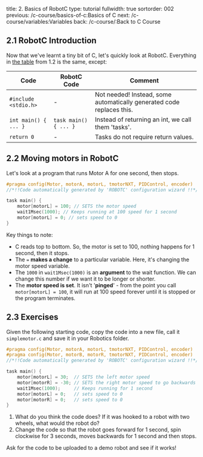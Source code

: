 title: 2. Basics of RobotC
type: tutorial
fullwidth: true
sortorder: 002
previous: /c-course/basics-of-c:Basics of C
next: /c-course/variables:Variables
back: /c-course/:Back to C Course

## 2.1 RobotC Introduction
Now that we've learnt a tiny bit of C, let's quickly look at RobotC. Everything in [the table](/c-course/basics-of-c/#12-hello-world) from 1.2 is the same, except:

| Code | RobotC Code | Comment |
|------|-------------|---------|
| `#include <stdio.h>` | - | Not needed! Instead, some automatically generated code replaces this. |
| `int main() { ... }` | `task main() { ... }` | Instead of returning an int, we call them 'tasks'. |
| `return 0` | - | Tasks do not require return values. |

## 2.2 Moving motors in RobotC
Let's look at a program that runs Motor A for one second, then stops. 

```c
#pragma config(Motor, motorA, motorL, tmotorNXT, PIDControl, encoder)
//*!!Code automatically generated by 'ROBOTC' configuration wizard !!*//

task main() {
    motor[motorL] = 100; // SETS the motor speed
    wait1Msec(1000); // Keeps running at 100 speed for 1 second
    motor[motorL] = 0; // sets speed to 0
}
```

Key things to note:

* C reads top to bottom. So, the motor is set to 100, nothing happens for 1 second, then it stops.
* The `=` **makes a change** to a particular variable. Here, it's changing the motor speed variable.
* The `1000` in `wait1Msec(1000)` is an **argument** to the wait function. We can change this number if we want it to be longer or shorter.
* The **motor speed is set**. It isn't '**pinged**' - from the point you call `motor[motorL] = 100`, it will run at 100 speed forever until it is stopped or the program terminates.

## 2.3 Exercises
Given the following starting code, copy the code into a new file, call it `simplemotor.c` and save it in your Robotics folder.

```c
#pragma config(Motor, motorA, motorL, tmotorNXT, PIDControl, encoder)
#pragma config(Motor, motorB, motorR, tmotorNXT, PIDControl, encoder)
//*!!Code automatically generated by 'ROBOTC' configuration wizard !!*//

task main() {
    motor[motorL] = 30;  // SETS the left motor speed
    motor[motorR] = -30; // SETS the right motor speed to go backwards
    wait1Msec(1000);     // Keeps running for 1 second
    motor[motorL] = 0;   // sets speed to 0
    motor[motorR] = 0;   // sets speed to 0
}
```

1. What do you think the code does? If it was hooked to a robot with two wheels, what would the robot do?
2. Change the code so that the robot goes forward for 1 second, spin clockwise for 3 seconds, moves backwards for 1 second and then stops.

Ask for the code to be uploaded to a demo robot and see if it works!
